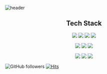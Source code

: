 ![header](https://capsule-render.vercel.app/api?text=Hi%20there🙃&animation=twinkling&height=300&color=auto)

<h2 align="center">Tech Stack</h2>
<p align="center"><img src="https://img.shields.io/badge/Java-007396?style=for-the-badge&logoColor=white"/> <img src="https://img.shields.io/badge/Spring-6DB33F?style=for-the-badge&logoColor=white"/> <img src="https://img.shields.io/badge/Php-777BB4?style=for-the-badge&logoColor=white"/> <img src="https://img.shields.io/badge/CodeIgniter-EF4223?style=for-the-badge&logoColor=white"/></p>
<p align="center"><img src="https://img.shields.io/badge/JavaScript-F7DF1E?style=for-the-badge&logoColor=white"/> <img src="https://img.shields.io/badge/React-61DAFB?style=for-the-badge&logoColor=white"/> <img src="https://img.shields.io/badge/Css-1572B6?style=for-the-badge&logoColor=white"/></p>
<p align="center"><img src="https://img.shields.io/badge/MySQL-4479A1?style=for-the-badge&logoColor=white"/> <img src="https://img.shields.io/badge/Oracle-F80000?style=for-the-badge&logoColor=white"/> <img src="https://img.shields.io/badge/Ubuntu-E95420?style=for-the-badge&logoColor=white"/></p>

![GitHub followers](https://img.shields.io/github/followers/eroul-ri?color=black&label=Follow&style=flat-square) [![Hits](https://hits.seeyoufarm.com/api/count/incr/badge.svg?url=https%3A%2F%2Fgithub.com%2Feroul-ri%2F&count_bg=%233D3D3D&title_bg=%23111111&icon=&icon_color=%23E7E7E7&title=Hits&edge_flat=true)](https://hits.seeyoufarm.com)
<!--
**eroul-ri/eroul-ri** is a ✨ _special_ ✨ repository because its `README.md` (this file) appears on your GitHub profile.

Here are some ideas to get you started:

- 🔭 I’m currently working on ...
- 🌱 I’m currently learning ...
- 👯 I’m looking to collaborate on ...
- 🤔 I’m looking for help with ...
- 💬 Ask me about ...
- 📫 How to reach me: ...
- 😄 Pronouns: ...
- ⚡ Fun fact: ...
-->
